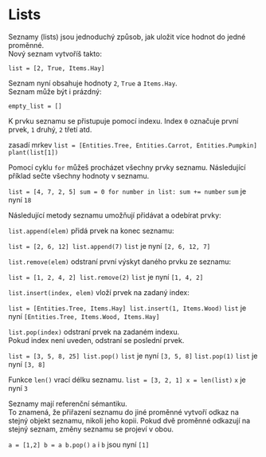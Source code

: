 # Lists
Seznamy (lists) jsou jednoduchý způsob, jak uložit více hodnot do jedné proměnné.  
Nový seznam vytvoříš takto:

`list = [2, True, Items.Hay]`

Seznam nyní obsahuje hodnoty `2`, `True` a `Items.Hay`.  
Seznam může být i prázdný:

`empty_list = []`

K prvku seznamu se přistupuje pomocí indexu. Index `0` označuje první prvek, `1` druhý, `2` třetí atd.

zasadí mrkev
`list = [Entities.Tree, Entities.Carrot, Entities.Pumpkin]
plant(list[1])`

Pomocí cyklu `for` můžeš procházet všechny prvky seznamu. Následující příklad sečte všechny hodnoty v seznamu.

`list = [4, 7, 2, 5]
sum = 0
for number in list:
	sum += number`
`sum` je nyní `18`

Následující metody seznamu umožňují přidávat a odebírat prvky:

`list.append(elem)` přidá prvek na konec seznamu:

`list = [2, 6, 12]
list.append(7)`
`list` je nyní `[2, 6, 12, 7]`

`list.remove(elem)` odstraní první výskyt daného prvku ze seznamu:

`list = [1, 2, 4, 2]
list.remove(2)`
`list` je nyní `[1, 4, 2]`

`list.insert(index, elem)` vloží prvek na zadaný index:

`list = [Entities.Tree, Items.Hay]
list.insert(1, Items.Wood)`
`list` je nyní `[Entities.Tree, Items.Wood, Items.Hay]`

`list.pop(index)` odstraní prvek na zadaném indexu.  
Pokud index není uveden, odstraní se poslední prvek.

`list = [3, 5, 8, 25]
list.pop()`
`list` je nyní `[3, 5, 8]`
`list.pop(1)`
`list` je nyní `[3, 8]`

Funkce `len()` vrací délku seznamu.
`list = [3, 2, 1]
x = len(list)`
`x` je nyní `3`

Seznamy mají referenční sémantiku.  
To znamená, že přiřazení seznamu do jiné proměnné vytvoří odkaz na stejný objekt seznamu, nikoli jeho kopii. Pokud dvě proměnné odkazují na stejný seznam, změny seznamu se projeví v obou.

`a = [1,2]
b = a
b.pop()`
`a` i `b` jsou nyní `[1]`
